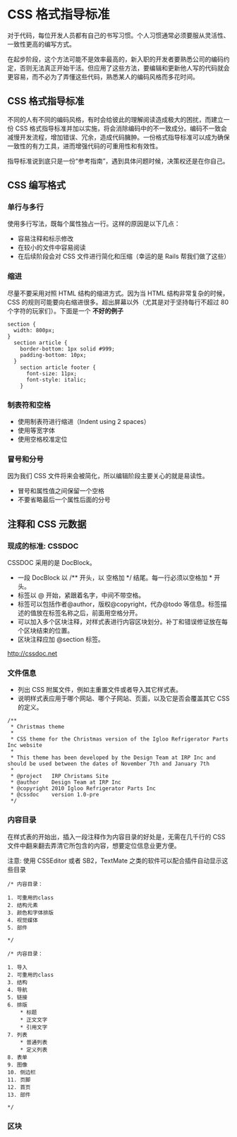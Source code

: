 # CSS 格式指导标准

对于代码，每位开发人员都有自己的书写习惯。个人习惯通常必须要服从灵活性、一致性更高的编写方式。

在起步阶段，这个方法可能不是效率最高的，新入职的开发者要熟悉公司的编码约定，否则无法真正开始干活。但应用了这些方法，要编辑和更新他人写的代码就会更容易，而不必为了弄懂这些代码，熟悉某人的编码风格而多花时间。

## CSS 格式指导标准

不同的人有不同的编码风格，有时会给彼此的理解阅读造成极大的困扰，而建立一份 CSS 格式指导标准并加以实施，将会消除编码中的不一致成分。编码不一致会减慢开发流程，增加错误、冗余，造成代码臃肿。一份格式指导标准可以成为确保一致性的有力工具，进而增强代码的可重用性和有效性。

指导标准说到底只是一份“参考指南”，遇到具体问题时候，决策权还是在你自己。

## CSS 编写格式

### 单行与多行

使用多行写法，既每个属性独占一行。这样的原因是以下几点：

* 容易注释和标示修改
* 在较小的文件中容易阅读
* 在后续阶段会对 CSS 文件进行简化和压缩（幸运的是 Rails 帮我们做了这些）

### 缩进

尽量不要采用对照 HTML 结构的缩进方式。因为当 HTML 结构非常复杂的时候，CSS 的规则可能要向右缩进很多。超出屏幕以外（尤其是对于坚持每行不超过 80 个字符的玩家们）。下面是一个 **不好的例子**

```
section {
  width: 800px;
}
  section article {
    border-bottom: 1px solid #999;
    padding-bottom: 10px;
  }
    section article footer {
      font-size: 11px;
      font-style: italic;
    }
```

### 制表符和空格

* 使用制表符进行缩进（Indent using 2 spaces）
* 使用等宽字体
* 使用空格校准定位

### 冒号和分号

因为我们 CSS 文件将来会被简化，所以编辑阶段主要关心的就是易读性。

* 冒号和属性值之间保留一个空格
* 不要省略最后一个属性后面的分号

## 注释和 CSS 元数据

### 现成的标准: CSSDOC

CSSDOC 采用的是 DocBlock。

* 一段 DocBlock 以 /\*\* 开头，以 空格加 \*/ 结尾。每一行必须以空格加 \* 开头。
* 标签以 @ 开始，紧跟着名字，中间不带空格。
* 标签可以包括作者@author，版权@copyright，代办@todo 等信息。标签描述的值放在标签名称之后，前面用空格分开。
* 可以加入多个区块注释，对样式表进行内容区块划分。补丁和错误修证放在每个区块结束的位置。
* 区块注释应加 @section 标签。

http://cssdoc.net

### 文件信息

* 列出 CSS 附属文件，例如主重置文件或者导入其它样式表。
* 说明样式表应用于哪个网站、哪个子网站、页面，以及它是否会覆盖其它 CSS 的定义。

```
/**
 * Christmas theme
 *
 * CSS theme for the Christmas version of the Igloo Refrigerator Parts Inc website
 *
 * This theme has been developed by the Design Team at IRP Inc and should be used between the dates of November 7th and January 7th
 *
 * @project   IRP Christams Site
 * @author    Design Team at IRP Inc
 * @copyright 2010 Igloo Refrigerator Parts Inc
 * @cssdoc    version 1.0-pre
 */
```

### 内容目录

在样式表的开始出，插入一段注释作为内容目录的好处是，无需在几千行的 CSS 文件中翻来翻去弄清它所包含的内容，想要定位信息业更方便。

注意: 使用 CSSEditor 或者 SB2，TextMate 之类的软件可以配合插件自动显示这些目录

```
/* 内容目录：

1. 可重用的class
2. 结构元素
3. 颜色和字体排版
4. 视觉媒体
5. 部件

*/
```

```
/* 内容目录：

1. 导入
2. 可重用的class
3. 结构
4. 导航
5. 链接
6. 排版
    * 标题
    * 正文文字
    * 引用文字
7. 列表
    * 普通列表
    * 定义列表
8. 表单
9. 图像
10. 侧边栏
11. 页脚
12. 首页
13. 部件

*/
```

### 区块